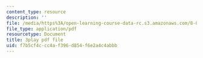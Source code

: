```yaml
---
content_type: resource
description: ''
file: /media/https%3A/open-learning-course-data-rc.s3.amazonaws.com/8-03sc-physics-iii-vibrations-and-waves-fall-2016/f7b5cf4ccc4af396d854f6e2a4c4abbb_T2n6fVybLcU.pdf
file_type: application/pdf
resourcetype: Document
title: 3play pdf file
uid: f7b5cf4c-cc4a-f396-d854-f6e2a4c4abbb
---
```

